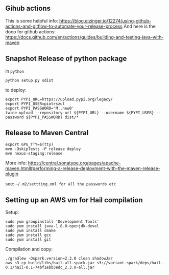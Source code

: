 

## Gihub actions


This is some helpful info: https://blog.eizinger.io/12274/using-github-actions-and-gitflow-to-automate-your-release-process
And here is the doco for github actions: https://docs.github.com/en/actions/guides/building-and-testing-java-with-maven

## Snapshot Release of python package

in `python`

    python setup.py sdist
    
to deploy:

    export PYPI_URL=https://upload.pypi.org/legacy/
    export PYPI_USER=piotrszul
    export PYPI_PASSWORD='M..new0'
    twine upload --repository-url ${PYPI_URL} --username ${PYPI_USER} --password ${PYPI_PASSWORD} dist/* 

## Release to Maven Central

    export GPG_TTY=$(tty)
    mvn -DskipTests -P release deploy
    mvn nexus-staging:release
    
    
    
More info:  https://central.sonatype.org/pages/apache-maven.html#performing-a-release-deployment-with-the-maven-release-plugin

see: `~/.m2/settting.xml for all the passwords etc`


## Setting up an AWS vm for Hail compilation


Setup:

    sudo yum groupinstall 'Development Tools'
    sudo yum install java-1.8.0-openjdk-devel
    sudo yum install cmake
    sudo yum install gcc
    sudo yum install git
   
 
 Compilation and copy:
 
    ./gradlew -Dspark.version=2.3.0 clean shadowJar
    aws s3 cp build/libs/hail-all-spark.jar s3://variant-spark/deps/hail-0.1/hail-0.1-74bf1ebb3edc_2.3.0-all.jar